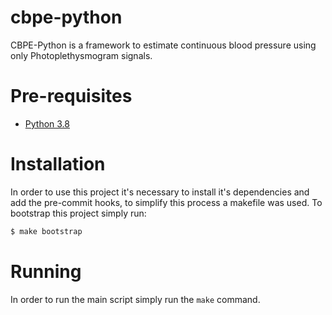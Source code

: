 # cbpe-python

CBPE-Python is a framework to estimate continuous blood pressure using only
Photoplethysmogram signals.

# Pre-requisites

- [Python 3.8](https://www.python.org/downloads/release/python-380/)

# Installation

In order to use this project it's necessary to install it's dependencies and add the pre-commit hooks, to simplify this process a makefile was used. To bootstrap this project simply run:

```bash
$ make bootstrap
```

# Running

In order to run the main script simply run the `make` command.